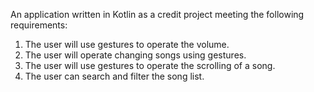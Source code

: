 An application written in Kotlin as a credit project meeting the following requirements:
1. The user will use gestures to operate the volume.
2. The user will operate changing songs using gestures.
3. The user will use gestures to operate the scrolling of a song.
4. The user can search and filter the song list.